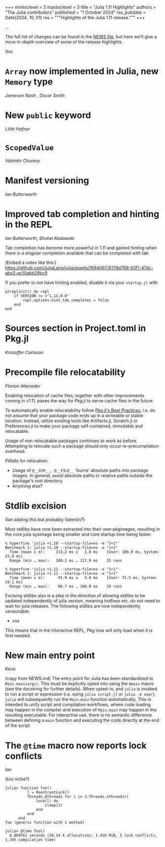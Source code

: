 +++
mintoclevel = 2
maxtoclevel = 3
title = "Julia 1.11 Highlights"
authors = "The Julia contributors"
published = "1 October 2024"
rss_pubdate = Date(2024, 10, 01)
rss = """Highlights of the Julia 1.11 release."""
+++

...


The full list of changes can be found in the [NEWS file](https://github.com/JuliaLang/julia/blob/release-1.11/NEWS.md), but here we'll give a more in-depth overview of some of the release highlights.

\toc

# `Array` now implemented in Julia, new `Memory` type
*Jameson Nash* , *Oscar Smith*


# New `public` keyword
*Lilith Hafner*


# `ScopedValue`
*Valentin Churavy*


# Manifest versioning
*Ian Butterworth*

# Improved tab completion and hinting in the REPL
*Ian Butterworth*, *Shuhei Kadowaki*

Tab completion has become more powerful in 1.11 and gained hinting when there is a singular completion available that can be completed with tab.

(Embed a video like this:)
https://github.com/JuliaLang/julia/assets/1694067/6179d799-63f1-47dc-abe2-ac10abb29bc9


If you prefer to not have hinting enabled, disable it via your `startup.jl` with
```
atreplinit() do repl
    if VERSION >= v"1.11.0-0"
        repl.options.hint_tab_completes = false
    end
end
```


# Sources section in Project.toml in Pkg.jl
*Kristoffer Carlsson*

# Precompile file relocatability
*Florian Atteneder*

Enabling relocation of cache files, together with other improvements coming in v1.11,
paves the way for Pkg.jl to serve cache files in the future.

To automatically enable relocatability follow [Pkg.jl's Best Practices](https://pkgdocs.julialang.org/v1/creating-packages/#Best-Practices), i.e.
do not assume that your package code ends up in a writeable or stable location.
Instead, utilize existing tools like Artifacts.jl, Scratch.jl or Preferences.jl to
make your package self-contained, immutable and relocatable.

Usage of non-relocatable packages continues to work as before.
Attempting to relocate such a package should only occur re-precompilation overhead.

Pitfalls for relocation:
- Usage of `@__DIR__, @__FILE__` 'burns' absolute paths into package images.
  In general, avoid absolute paths or relative paths outside the package's root directory.
- Anything else?


# Stdlib excision
(Ian adding this but probably Valentin?)

Most stdlibs have now been extracted into their own pkgimages, resulting in the core julia sysimage being smaller and core startup time being faster.
```
% hyperfine 'julia +1.10 --startup-file=no -e "1+1"'
Benchmark 1: julia +1.10 --startup-file=no -e "1+1"
  Time (mean ± σ):     113.2 ms ±   2.8 ms    [User: 108.9 ms, System: 25.9 ms]
  Range (min … max):   109.2 ms … 117.9 ms    25 runs
```

```
% hyperfine 'julia +1.11 --startup-file=no -e "1+1"'
Benchmark 1: julia +1.11 --startup-file=no -e "1+1"
  Time (mean ± σ):      91.9 ms ±   3.0 ms    [User: 72.5 ms, System: 19.1 ms]
  Range (min … max):    88.7 ms … 100.8 ms    29 runs
```

Excising stdlibs also is a step in the direction of allowing stdlibs to be updated independently of julia version, meaning hotfixes etc. do not need to wait for julia releases.
The following stdlibs are now independently versionable:
- xxx

This means that in the interactive REPL, Pkg now will only load when it is first needed.

# New main entry point
*Keno*

(copy from NEWS.md)
The entry point for Julia has been standardized to `Main.main(args)`. This must be explicitly opted into using the `@main` macro (see the docstring for further details). When opted-in, and `julia` is invoked to run a script or expression (i.e. using `julia script.jl` or `julia -e expr`), `julia` will subsequently run the `Main.main` function automatically. This is intended to unify script and compilation workflows, where code loading may happen in the compiler and execution of `Main.main` may happen in the resulting executable. For interactive use, there is no semantic difference between defining a `main` function and executing the code directly at the end of the script

# The `@time` macro now reports lock conflicts
*Ian*

(too niche?)

```
julia> function foo()
          l = ReentrantLock()
          Threads.@threads for i in 1:Threads.nthreads()
              lock(l) do
                  sleep(1)
              end
          end
      end
foo (generic function with 1 method)

julia> @time foo()
  6.069761 seconds (28.14 k allocations: 1.410 MiB, 5 lock conflicts, 1.34% compilation time)
```

